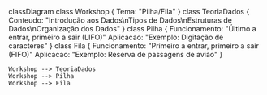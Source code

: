 classDiagram
    class Workshop {
        Tema: "Pilha/Fila"
    }
    class TeoriaDados {
        Conteudo: "Introdução aos Dados\nTipos de Dados\nEstruturas de Dados\nOrganização dos Dados"
    }
    class Pilha {
        Funcionamento: "Último a entrar, primeiro a sair (LIFO)"
        Aplicacao: "Exemplo: Digitação de caracteres"
    }
    class Fila {
        Funcionamento: "Primeiro a entrar, primeiro a sair (FIFO)"
        Aplicacao: "Exemplo: Reserva de passagens de avião"
    }

    Workshop --> TeoriaDados
    Workshop --> Pilha
    Workshop --> Fila
